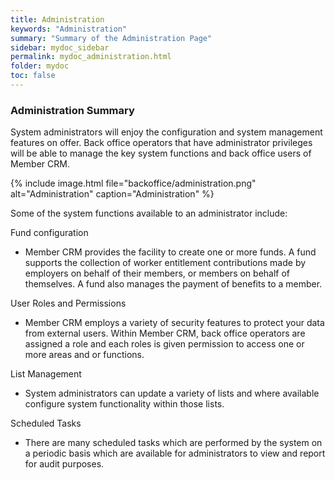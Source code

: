 ```yaml
---
title: Administration
keywords: "Administration"
summary: "Summary of the Administration Page"
sidebar: mydoc_sidebar
permalink: mydoc_administration.html
folder: mydoc
toc: false
---
```


### Administration Summary

System administrators will enjoy the configuration and system management features on offer. Back office operators that have administrator privileges will be able to manage the key system functions and back office users of Member CRM.

{% include image.html file="backoffice/administration.png" alt="Administration" caption="Administration" %}

Some of the system functions available to an administrator include:

Fund configuration
 - Member CRM provides the facility to create one or more funds. A fund supports the collection of worker entitlement contributions made by employers on behalf of their members, or members on behalf of themselves.  A fund also manages the payment of benefits to a member.

User Roles and Permissions
- Member CRM employs a variety of security features to protect your data from external users. Within Member CRM, back office operators are assigned a role and each roles is given permission to access one or more areas and or functions. 

List Management
- System administrators can update a variety of lists and where available configure system functionality within those lists.

Scheduled Tasks
- There are many scheduled tasks which are performed by the system on a periodic basis which are available for administrators to view and report for audit purposes.
